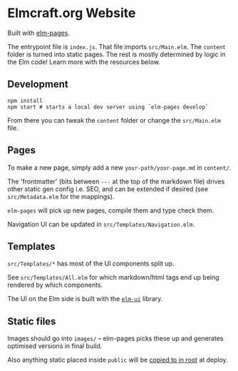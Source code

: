# Elmcraft.org Website

Built with [elm-pages](https://elm-pages.com/).

The entrypoint file is `index.js`. That file imports `src/Main.elm`. The `content` folder is turned into static pages. The rest is mostly determined by logic in the Elm code! Learn more with the resources below.

## Development

```
npm install
npm start # starts a local dev server using `elm-pages develop`
```

From there you can tweak the `content` folder or change the `src/Main.elm` file.


## Pages

To make a new page, simply add a new `your-path/your-page.md` in `content/`.

The 'frontmatter' (bits between `---` at the top of the markdown file) drives other static gen config i.e. SEO, and can be extended if desired (see `src/Metadata.elm` for the mappings).

`elm-pages` will pick up new pages, compile them and type check them.

Navigation UI can be updated in `src/Templates/Navigation.elm`.


## Templates

`src/Templates/*` has most of the UI components split up.

See `src/Templates/All.elm` for which markdown/html tags end up being rendered by which components.

The UI on the Elm side is built with the [`elm-ui`](https://package.elm-lang.org/packages/mdgriffith/elm-ui/latest/) library.


## Static files

Images should go into `images/` – elm-pages picks these up and generates optimised versions in final build.

Also anything static placed inside `public` will be [copied to in root](package.json#L8) at deploy.
